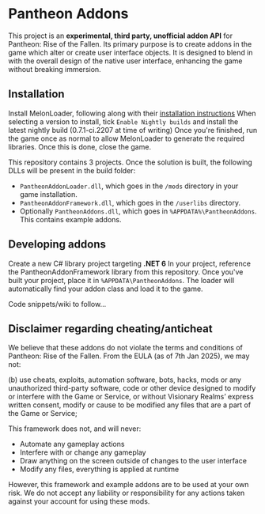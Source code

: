 # Pantheon Addons
This project is an **experimental, third party, unofficial addon API** for Pantheon: Rise of the Fallen. Its primary purpose is to create addons in the game which alter or create user interface objects. It is designed to blend in with the overall design of the native user interface, enhancing the game without breaking immersion.

## Installation
Install MelonLoader, following along with their [installation instructions](https://melonwiki.xyz/#/?id=requirements)
When selecting a version to install, tick `Enable Nightly builds` and install the latest nightly build (0.7.1-ci.2207 at time of writing)
Once you're finished, run the game once as normal to allow MelonLoader to generate the required libraries. Once this is done, close the game.

This repository contains 3 projects. Once the solution is built, the following DLLs will be present in the build folder:
* `PantheonAddonLoader.dll`, which goes in the `/mods` directory in your game installation.
* `PantheonAddonFramework.dll`, which goes in the `/userlibs` directory.
* Optionally `PantheonAddons.dll`, which goes in `%APPDATA%\PantheonAddons`. This contains example addons.

## Developing addons
Create a new C# library project targeting **.NET 6**
In your project, reference the PantheonAddonFramework library from this repository.
Once you've built your project, place it in `%APPDATA\PantheonAddons`. The loader will automatically find your addon class and load it to the game.

Code snippets/wiki to follow...

## Disclaimer regarding cheating/anticheat
We believe that these addons do not violate the terms and conditions of Pantheon: Rise of the Fallen. From the EULA (as of 7th Jan 2025), we may not:

(b) use cheats, exploits, automation software, bots, hacks, mods or any unauthorized third-party software,
code or other device designed to modify or interfere with the Game or Service, or without Visionary Realms’
express written consent, modify or cause to be modified any files that are a part of the Game or Service;

This framework does not, and will never:

* Automate any gameplay actions
* Interfere with or change any gameplay
* Draw anything on the screen outside of changes to the user interface
* Modify any files, everything is applied at runtime

However, this framework and example addons are to be used at your own risk. We do not accept any liability or responsibility for any actions taken against your account for using these mods.
